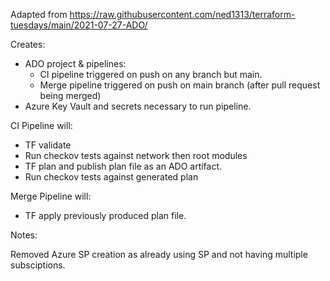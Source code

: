 Adapted from https://raw.githubusercontent.com/ned1313/terraform-tuesdays/main/2021-07-27-ADO/

Creates:
- ADO project & pipelines:
  - CI pipeline triggered on push on any branch but main. 
  - Merge pipeline triggered on push on main branch (after pull request being merged)
- Azure Key Vault and secrets necessary to run pipeline. 

CI Pipeline will:
- TF validate
- Run checkov tests against network then root modules
- TF plan and publish plan file as an ADO artifact. 
- Run checkov tests against generated plan

Merge Pipeline will:
- TF apply previously produced plan file. 

Notes: 

Removed Azure SP creation as already using SP and not having multiple subsciptions. 
